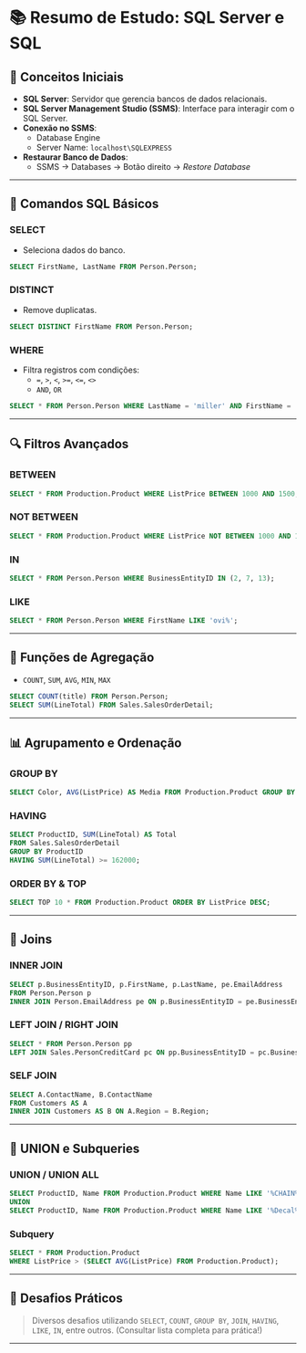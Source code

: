# 📚 Resumo de Estudo: SQL Server e SQL

## 🎯 Conceitos Iniciais

- **SQL Server**: Servidor que gerencia bancos de dados relacionais.
- **SQL Server Management Studio (SSMS)**: Interface para interagir com o SQL Server.
- **Conexão no SSMS**:
  - Database Engine
  - Server Name: `localhost\SQLEXPRESS`
- **Restaurar Banco de Dados**:
  - SSMS → Databases → Botão direito → *Restore Database*

---

## 🧾 Comandos SQL Básicos

### SELECT
- Seleciona dados do banco.
```sql
SELECT FirstName, LastName FROM Person.Person;
```

### DISTINCT
- Remove duplicatas.
```sql
SELECT DISTINCT FirstName FROM Person.Person;
```

### WHERE
- Filtra registros com condições:
  - `=`, `>`, `<`, `>=`, `<=`, `<>`
  - `AND`, `OR`
```sql
SELECT * FROM Person.Person WHERE LastName = 'miller' AND FirstName = 'anna';
```

---

## 🔍 Filtros Avançados

### BETWEEN
```sql
SELECT * FROM Production.Product WHERE ListPrice BETWEEN 1000 AND 1500;
```

### NOT BETWEEN
```sql
SELECT * FROM Production.Product WHERE ListPrice NOT BETWEEN 1000 AND 1500;
```

### IN
```sql
SELECT * FROM Person.Person WHERE BusinessEntityID IN (2, 7, 13);
```

### LIKE
```sql
SELECT * FROM Person.Person WHERE FirstName LIKE 'ovi%';
```

---

## 🔢 Funções de Agregação

- `COUNT`, `SUM`, `AVG`, `MIN`, `MAX`

```sql
SELECT COUNT(title) FROM Person.Person;
SELECT SUM(LineTotal) FROM Sales.SalesOrderDetail;
```

---

## 📊 Agrupamento e Ordenação

### GROUP BY
```sql
SELECT Color, AVG(ListPrice) AS Media FROM Production.Product GROUP BY Color;
```

### HAVING
```sql
SELECT ProductID, SUM(LineTotal) AS Total 
FROM Sales.SalesOrderDetail 
GROUP BY ProductID 
HAVING SUM(LineTotal) >= 162000;
```

### ORDER BY & TOP
```sql
SELECT TOP 10 * FROM Production.Product ORDER BY ListPrice DESC;
```

---

## 🔗 Joins

### INNER JOIN
```sql
SELECT p.BusinessEntityID, p.FirstName, p.LastName, pe.EmailAddress 
FROM Person.Person p 
INNER JOIN Person.EmailAddress pe ON p.BusinessEntityID = pe.BusinessEntityID;
```

### LEFT JOIN / RIGHT JOIN
```sql
SELECT * FROM Person.Person pp 
LEFT JOIN Sales.PersonCreditCard pc ON pp.BusinessEntityID = pc.BusinessEntityID;
```

### SELF JOIN
```sql
SELECT A.ContactName, B.ContactName 
FROM Customers AS A 
INNER JOIN Customers AS B ON A.Region = B.Region;
```

---

## 🧬 UNION e Subqueries

### UNION / UNION ALL
```sql
SELECT ProductID, Name FROM Production.Product WHERE Name LIKE '%CHAIN%'
UNION
SELECT ProductID, Name FROM Production.Product WHERE Name LIKE '%Decal%';
```

### Subquery
```sql
SELECT * FROM Production.Product 
WHERE ListPrice > (SELECT AVG(ListPrice) FROM Production.Product);
```

---

## 🧠 Desafios Práticos

> Diversos desafios utilizando `SELECT`, `COUNT`, `GROUP BY`, `JOIN`, `HAVING`, `LIKE`, `IN`, entre outros. (Consultar lista completa para prática!)

---

